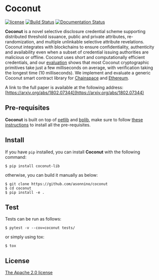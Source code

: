 # Coconut

[![license](https://img.shields.io/badge/license-apache2-brightgreen.svg)](https://github.com/asonnino/coconut/blob/master/LICENSE) 
[![Build Status](https://travis-ci.org/asonnino/coconut.svg?branch=master)](https://travis-ci.org/asonnino/coconut)
[![Documentation Status](https://readthedocs.org/projects/coconut-lib/badge/?version=latest)](http://coconut-lib.readthedocs.io/en/latest/?badge=latest)

**Coconut** is a novel selective disclosure credential scheme supporting distributed threshold issuance, public and private attributes, re-randomization, and multiple unlinkable selective attribute revelations. Coconut integrates with blockchains to ensure confidentiality, authenticity and availability even when a subset of credential issuing authorities are malicious or offline. Coconut uses short and computationally efficient credentials, and our [evaluation](https://github.com/asonnino/coconut-timing) shows that most Coconut cryptographic primitives take just a few milliseconds on average, with verification taking the longest time (10 milliseconds). We implement and evaluate a generic Coconut smart contract library for [Chainspace](https://github.com/asonnino/coconut-chainspace) and [Ethereum](https://github.com/asonnino/coconut-ethereum).

A link to the full paper is available at the following address: [https://arxiv.org/abs/1802.07344](https://arxiv.org/abs/1802.07344)


## Pre-requisites
**Coconut** is built on top of [petlib](https://github.com/gdanezis/petlib) and [bplib](https://github.com/gdanezis/bplib), make sure to follow [these instructions](https://github.com/gdanezis/petlib#pre-requisites) to install all the pre-requisites.


## Install
If you have `pip` installed, you can install **Coconut** with the following command:
```
$ pip install coconut-lib
```
otherwise, you can build it manually as below:
```
$ git clone https://github.com/asonnino/coconut
$ cd coconut
$ pip install -e .
```


## Test
Tests can be run as follows:
```
$ pytest -v --cov=coconut tests/
```
or simply using tox:
```
$ tox
```

## License
[The Apache 2.0 license](https://www.apache.org/licenses/LICENSE-2.0)
